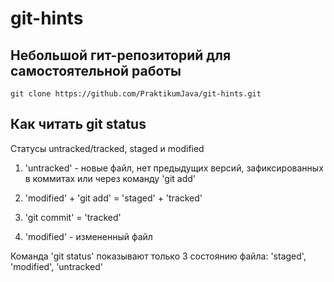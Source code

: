 # git-hints

## Небольшой гит-репозиторий для самостоятельной работы

`git clone https://github.com/PraktikumJava/git-hints.git`

## Как читать git status

Статусы untracked/tracked, staged и modified

1) 'untracked' - новые файл, нет предыдущих версий, зафиксированных в коммитах или через команду 'git add'

2) 'modified' + 'git add' = 'staged' + 'tracked'

3) 'git commit' = 'tracked'

4) 'modified' - измененный файл

Команда 'git status' показывают только 3 состоянию файла:
'staged', 'modified', 'untracked'
